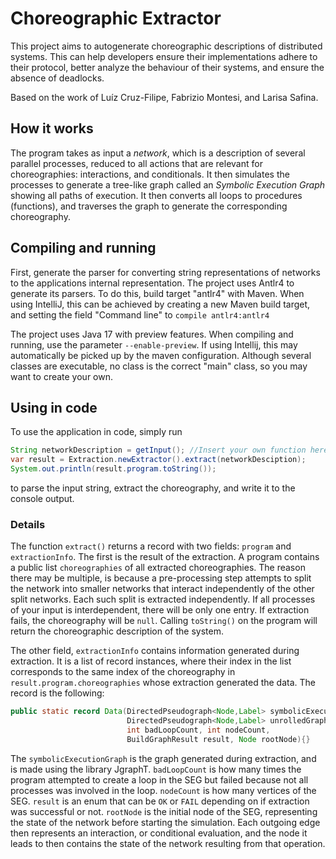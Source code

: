 # Choreographic Extractor
This project aims to autogenerate choreographic descriptions of distributed systems. This can help developers ensure their implementations adhere to their protocol, better analyze the behaviour of their systems, and ensure the absence of deadlocks.

Based on the work of Luíz Cruz-Filipe, Fabrizio Montesi, and Larisa Safina.

## How it works
The program takes as input a *network*, which is a description of several parallel processes, reduced to all actions that are relevant for choreographies: interactions, and conditionals. It then simulates the processes to generate a tree-like graph called an *Symbolic Execution Graph* showing all paths of execution. It then converts all loops to procedures (functions), and traverses the graph to generate the corresponding choreography. 

## Compiling and running

First, generate the parser for converting string representations of networks to the applications internal representation. The project uses Antlr4 to generate its parsers. To do this, build target "antlr4" with Maven. 
When using IntelliJ, this can be achieved by creating a new Maven build target, and setting the  field "Command line" to `compile antlr4:antlr4`

The project uses Java 17 with preview features. When compiling and running, use the parameter `--enable-preview`. If using Intellij, this may automatically be picked up by the maven configuration. Although several classes are executable, no class is the correct "main" class, so you may want to create your own.

## Using in code
To use the application in code, simply run
```java
String networkDescription = getInput(); //Insert your own function here
var result = Extraction.newExtractor().extract(networkDesciption);
System.out.println(result.program.toString());
```
to parse the input string, extract the choreography, and write it to the console output. 

### Details
The function `extract()` returns a record with two fields: `program` and `extractionInfo`. The first is the result of the extraction. A program contains a public list `choreographies` of all extracted choreographies. The reason there may be multiple, is because a pre-processing step attempts to split the network into smaller networks that interact independently of the other split networks. Each such split is extracted independently. If all processes of your input is interdependent, there will be only one entry. If extraction fails, the choreography will be `null`. Calling `toString()` on the program will return the choreographic description of the system.

The other field, `extractionInfo` contains information generated during extraction. It is a list of record instances, where their index in the list corresponds to the same index of the choreography in `result.program.choreographies` whose extraction generated the data. The record is the following: 
```java
public static record Data(DirectedPseudograph<Node,Label> symbolicExecutionGraph,
                          DirectedPseudograph<Node,Label> unrolledGraph,
                          int badLoopCount, int nodeCount,
                          BuildGraphResult result, Node rootNode){}
```
The `symbolicExecutionGraph` is the graph generated during extraction, and is made using the library JgraphT. `badLoopCount` is how many times the program attempted to create a loop in the SEG but failed because not all processes was involved in the loop. `nodeCount` is how many vertices of the SEG. `result` is an enum that can be `OK` or `FAIL` depending on if extraction was successful or not. `rootNode` is the initial node of the SEG, representing the state of the network before starting the simulation. Each outgoing edge then represents an interaction, or conditional evaluation, and the node it leads to then contains the state of the network resulting from that operation.